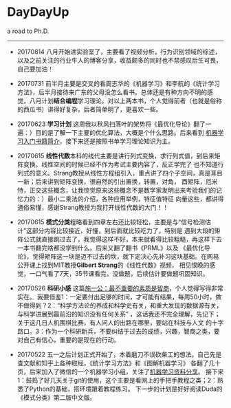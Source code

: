 # DayDayUp
a road to Ph.D.
- - - -
- 20170814 八月开始进实验室了，主要看了视频分析，行为识别领域的综述，以及之前关注的行业牛人的博客分享，收益颇多的同时也不禁感叹后生可畏，自己要加油！

- 20170731 前半月主要是交叉的看周志华的《机器学习》和李航的《统计学习方法》，后半月接待来广东的父母没怎么看书。总体还是有种方向不明的感觉，八月计划**结合编程**学习理论。对以上两本书，个人觉得前者（也就是俗称的西瓜书）讲得好复杂，后者简单明了，更喜欢一些。

- 20170623 **学习计划** 这周我以秋风扫落叶的架势将《最优化导论》翻了一遍：）目的是了解一下主要的优化算法，大概是个什么思路。后来看到
[机器学习入门书籍简介](https://www.qcloud.com/community/article/230692)，接下来还是按照书单学习理论知识为主。

- 20170615 **线性代数**本科的线代主要是讲行列式变换，求行列式值，到后来矩阵变换，线性空间的时候已经不作为考试主要内容了，反正学完了
也不知道行列式的意义。Strang教授从线性方程组引入，重点讲了四个子空间，真是耳目一新；后来讲到矩阵变换，很自然的引出置换，转置，对角，
酉矩阵，厄米特，正交这些概念，让我惊觉原来这些概念不是数学家发明出来考验我们的记忆力的：）最小二乘法的介绍，各种应用举例，特征值特征
向量这些，都讲得通俗易懂，感谢Strang教授为我打开线性代数的大门！！
- 20170615 **模式分类**粗略看到四章左右还比较轻松，主要是与“信号检测估计”这部分内容比较接近，好懂，到后面就比较吃力了，特别是
遇到大段的矩阵公式就直接跳过去了，我觉得这样不好，本来就看得比较粗糙，再这样下去一本书翻完啥都没学到什么。后来又翻了翻书《PRML》以及
《最优化导论》，觉得矩阵这一块是迈不过去的坎，就下定决心先补习这块基础。在网易公开课上找到MIT教授**Gilbert Strang**的《线性代数》视频，
相见恨晚的感觉，一口气看了7天，35节课看完，没做题，后续估计要做题巩固知识。

- 20170526 **科研小感** 这篇[施一公：最不重要的素质是智商](http://mp.weixin.qq.com/s/h7SrOulsxsmVXTmgqtF_rA)，个人觉得写得非常实在。
我要借鉴1：一定要付出足够的时间，才可能有结果，每周50小时，做不做得到？2：“科学方法论的养成和科学史有关，和重大发现的数据源有关，
与科学进展到最前沿的知识没有任何关系” ，这话我还不完全理解，先记下；关于这几日人机围棋比赛，有人问人的出路在哪里，要站在科技与人文
的十字路口。3：作为一个科研新兵，不要纠结于过去的成绩，兴趣，智商之类，要对自己有信心，重要的是现在的行动。

- 20170522 五一之后计划正式开始了，本着磨刀不误砍柴工的想法，自己先是查文献和知乎上各种取经，《统计学习方法》和《图解机器学习》
各翻了几十页，后来加入了微信的一个机器学习小组，关注了[机器学习资料分享](https://github.com/allmachinelearning/MachineLearning)。
接下来1：鼓捣了好几天关于git的使用，这个主要是看网上的手把手教程之类；2：熟悉了Python的基础，搭环境跟着教程练习。
下一步的计划是好好阅读Duda的《模式分类》第二版中文版。
